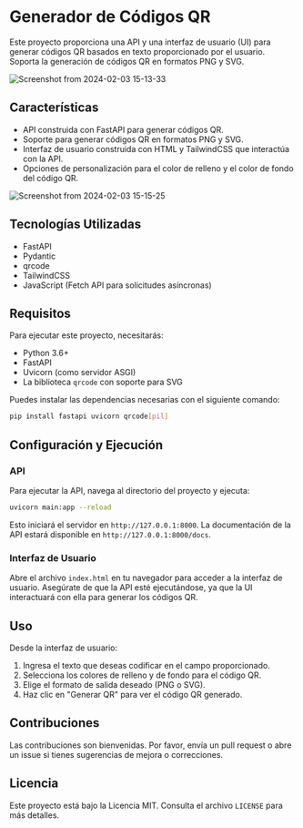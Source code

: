 
# Generador de Códigos QR

Este proyecto proporciona una API y una interfaz de usuario (UI) para generar códigos QR basados en texto proporcionado por el usuario. Soporta la generación de códigos QR en formatos PNG y SVG.

![Screenshot from 2024-02-03 15-13-33](https://github.com/eriktaveras/CodigoQR/assets/10116703/6feb8a0f-3bb2-4ae6-99c0-b6cbb8b96b97)

## Características

- API construida con FastAPI para generar códigos QR.
- Soporte para generar códigos QR en formatos PNG y SVG.
- Interfaz de usuario construida con HTML y TailwindCSS que interactúa con la API.
- Opciones de personalización para el color de relleno y el color de fondo del código QR.

  
![Screenshot from 2024-02-03 15-15-25](https://github.com/eriktaveras/CodigoQR/assets/10116703/dc744732-579a-4a3a-bbe4-ce3866cd5785)

  

## Tecnologías Utilizadas

- FastAPI
- Pydantic
- qrcode
- TailwindCSS
- JavaScript (Fetch API para solicitudes asíncronas)

## Requisitos

Para ejecutar este proyecto, necesitarás:

- Python 3.6+
- FastAPI
- Uvicorn (como servidor ASGI)
- La biblioteca `qrcode` con soporte para SVG

Puedes instalar las dependencias necesarias con el siguiente comando:

```bash
pip install fastapi uvicorn qrcode[pil]
```

## Configuración y Ejecución

### API

Para ejecutar la API, navega al directorio del proyecto y ejecuta:

```bash
uvicorn main:app --reload
```

Esto iniciará el servidor en `http://127.0.0.1:8000`. La documentación de la API estará disponible en `http://127.0.0.1:8000/docs`.

### Interfaz de Usuario

Abre el archivo `index.html` en tu navegador para acceder a la interfaz de usuario. Asegúrate de que la API esté ejecutándose, ya que la UI interactuará con ella para generar los códigos QR.

## Uso

Desde la interfaz de usuario:

1. Ingresa el texto que deseas codificar en el campo proporcionado.
2. Selecciona los colores de relleno y de fondo para el código QR.
3. Elige el formato de salida deseado (PNG o SVG).
4. Haz clic en "Generar QR" para ver el código QR generado.

## Contribuciones

Las contribuciones son bienvenidas. Por favor, envía un pull request o abre un issue si tienes sugerencias de mejora o correcciones.

## Licencia

Este proyecto está bajo la Licencia MIT. Consulta el archivo `LICENSE` para más detalles.
